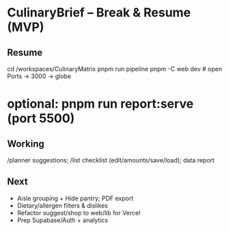 # CulinaryBrief – Break & Resume (MVP)

## Resume
cd /workspaces/CulinaryMatrix
pnpm run pipeline
pnpm -C web dev  # open Ports → 3000 → globe
# optional: pnpm run report:serve (port 5500)

## Working
/planner suggestions; /list checklist (edit/amounts/save/load); data report

## Next
- Aisle grouping + Hide pantry; PDF export
- Dietary/allergen filters & dislikes
- Refactor suggest/shop to web/lib for Vercel
- Prep Supabase/Auth + analytics
